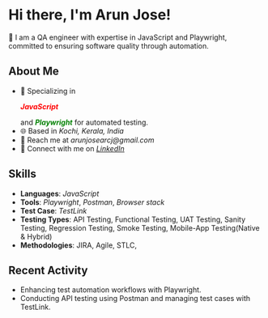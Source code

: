 # Hi there, I'm Arun Jose!
👋 I am a QA engineer with expertise in JavaScript and Playwright, committed to ensuring software quality through automation.

## About Me
- 🎯 Specializing in <p style="color: red;">**_JavaScript_** </p> and <span style="color: green;">**_Playwright_** </span> for automated testing.
- 🌐 Based in _Kochi, Kerala, India_
- 📧 Reach me at _arunjosearcj@gmail.com_
- 🔗 Connect with me on _[LinkedIn](https://in.linkedin.com/in/arun-jose-qa-engineer)_

## Skills
- **Languages**: _JavaScript_
- **Tools**: _Playwright_, _Postman_, _Browser stack_
- **Test Case**: _TestLink_
- **Testing Types**: API Testing, Functional Testing, UAT Testing, Sanity Testing, Regression Testing, Smoke Testing, Mobile-App Testing(Native & Hybrid)
- **Methodologies**: JIRA, Agile, STLC, 

## Recent Activity
- Enhancing test automation workflows with Playwright.
- Conducting API testing using Postman and managing test cases with TestLink.
  
